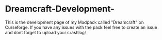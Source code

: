 # Dreamcraft-Development-
This is the development page of my Modpack called "Dreamcraft" on Curseforge.
If you have any issues with the pack feel free to create an issue and dont forget to upload your crashlog! 
